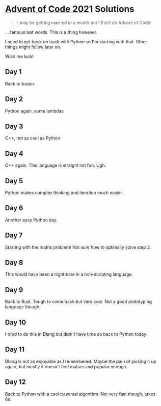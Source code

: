 # [Advent of Code 2021](https://adventofcode.com/2021) Solutions

> I may be getting married in a month but I'll still do Advent of Code!

... famous last words. This is a thing however.

I need to get back on track with Python so I'm starting with that. Other things might follow later on.

Wish me luck!

## Day 1

Back to basics

## Day 2

Python again, some lambdas

## Day 3

C++, not as cool as Python

## Day 4

C++ again. This language is straight not fun. Ugh.

## Day 5

Python makes complex thinking and iteration much easier.

## Day 6

Another easy Python day.

## Day 7

Starting with the maths problem! Not sure how to optimally solve step 2.

## Day 8

This would have been a nightmare in a non-scripting language.

## Day 9

Back to Rust. Tough to come back but very cool. Not a good prototyping language though.

## Day 10

I tried to do this in Dlang but didn't have time so back to Python today.

## Day 11

Dlang is not as enjoyable as I remembered. Maybe the pain of picking it up again, but mostly it doesn't feel mature and popular enough.

## Day 12

Back to Python with a cool traversal algorithm. Not very fast though, takes 8s.
